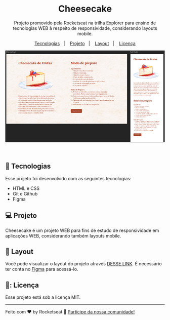 <h1 align="center"> Cheesecake </h1>

<p align="center">
Projeto promovido pela Rocketseat na trilha Explorer para ensino de tecnologias WEB à respeito de responsividade, considerando layouts mobile.
</p>

<p align="center">
  <a href="#-tecnologias">Tecnologias</a>&nbsp;&nbsp;&nbsp;|&nbsp;&nbsp;&nbsp;
  <a href="#-projeto">Projeto</a>&nbsp;&nbsp;&nbsp;|&nbsp;&nbsp;&nbsp;
  <a href="#-layout">Layout</a>&nbsp;&nbsp;&nbsp;|&nbsp;&nbsp;&nbsp;
  <a href="#memo-licença">Licença</a>
</p>

<p align="center">
  <img alt="License" src="./assets/visualizacao.png">
</p>

<br>

## 🚀 Tecnologias

Esse projeto foi desenvolvido com as seguintes tecnologias:

- HTML e CSS
- Git e Github
- Figma

## 💻 Projeto

Cheesecake é um projeto WEB para fins de estudo de responsividade em aplicações WEB, considerando também layouts mobile.

## 🔖 Layout

Você pode visualizar o layout do projeto através [DESSE LINK](<https://www.figma.com/file/YSu59SrvjEvSfb1HMIZ3kH/Cheesecake-%E2%80%A2-Projeto-Explorer-(Community)?node-id=0%3A1&mode=dev>). É necessário ter conta no [Figma](https://figma.com) para acessá-lo.

## 📝: Licença

Esse projeto está sob a licença MIT.

---

Feito com ♥ by Rocketseat :wave: [Participe da nossa comunidade!](https://discord.gg/rocketseat)
